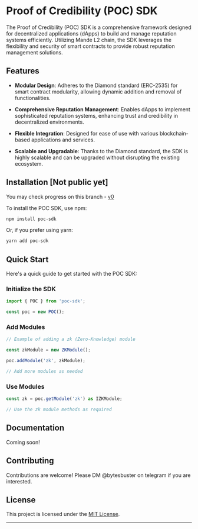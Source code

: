 # Proof of Credibility (POC) SDK

The Proof of Credibility (POC) SDK is a comprehensive framework designed for decentralized applications (dApps) to build and manage reputation systems efficiently. Utilizing Mande L2 chain, the SDK leverages the flexibility and security of smart contracts to provide robust reputation management solutions.

## Features

- **Modular Design**: Adheres to the Diamond standard (ERC-2535) for smart contract modularity, allowing dynamic addition and removal of functionalities.

- **Comprehensive Reputation Management**: Enables dApps to implement sophisticated reputation systems, enhancing trust and credibility in decentralized environments.

- **Flexible Integration**: Designed for ease of use with various blockchain-based applications and services.

- **Scalable and Upgradable**: Thanks to the Diamond standard, the SDK is highly scalable and can be upgraded without disrupting the existing ecosystem.

## Installation [Not public yet]
You may check progress on this branch - [v0](https://github.com/mande-labs/poc-sdk/tree/v0)

To install the POC SDK, use npm:

```bash
npm install poc-sdk

```

Or, if you prefer using yarn:

```bash
yarn add poc-sdk

```

## Quick Start

Here's a quick guide to get started with the POC SDK:

### Initialize the SDK

```typescript
import { POC } from 'poc-sdk';

const poc = new POC();

```

### Add Modules

```typescript
// Example of adding a zk (Zero-Knowledge) module

const zkModule = new ZKModule();

poc.addModule('zk', zkModule);

// Add more modules as needed

```

### Use Modules

```typescript
const zk = poc.getModule('zk') as IZKModule;

// Use the zk module methods as required

```

## Documentation

Coming soon!

## Contributing

Contributions are welcome! Please DM @bytesbuster on telegram if you are interested.

## License

This project is licensed under the [MIT License](LICENSE).

---
